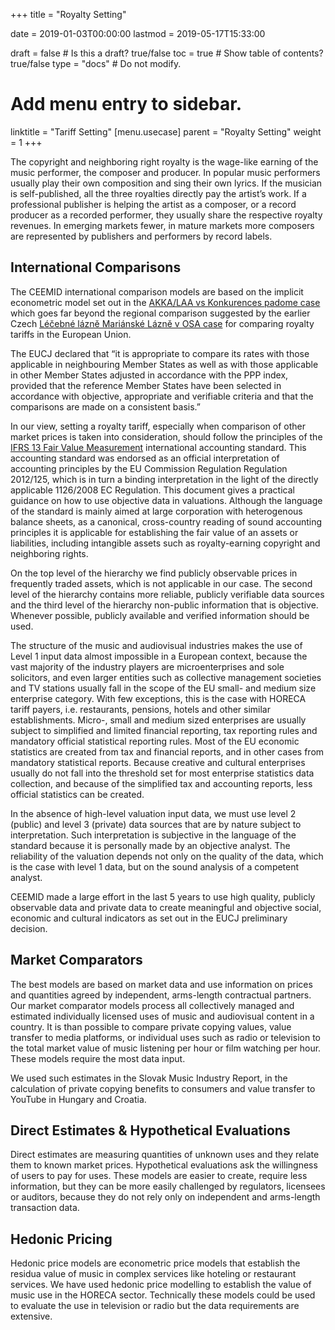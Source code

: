 +++
title = "Royalty Setting"

date = 2019-01-03T00:00:00
lastmod = 2019-05-17T15:33:00

draft = false  # Is this a draft? true/false
toc = true  # Show table of contents? true/false
type = "docs"  # Do not modify.

# Add menu entry to sidebar.
linktitle = "Tariff Setting"
[menu.usecase]
  parent = "Royalty Setting"
  weight = 1
+++

The copyright and neighboring right royalty is the wage-like earning of the music performer, the composer and producer. In popular music performers usually play their own composition and sing their own lyrics. If the musician is self-published, all the three royalties directly pay the artist’s work. If a professional publisher is helping the artist as a composer, or a record producer as a recorded performer, they usually share the respective royalty revenues. In emerging markets fewer, in mature markets more composers are represented by publishers and performers by record labels. 


## International Comparisons

The CEEMID international comparison models are based on the implicit econometric model set out in the [AKKA/LAA vs Konkurences padome case](http://curia.europa.eu/juris/liste.jsf?language=en&num=C-177/16)  which goes far beyond the regional comparison suggested by the earlier Czech [Léčebné lázně Mariánské Lázně v OSA case](http://curia.europa.eu/juris/liste.jsf?&num=C-351/12) for comparing royalty tariffs in the European Union. 

The EUCJ declared that “it is appropriate to compare its rates with those applicable in neighbouring Member States as well as with those applicable in other Member States adjusted in accordance with the PPP index, provided that the reference Member States have been selected in accordance with objective, appropriate and verifiable criteria and that the comparisons are made on a consistent basis.”

In our view, setting a royalty tariff, especially when comparison of other market prices is taken into consideration, should follow the principles of the [IFRS 13 Fair Value Measurement](https://www.ifrs.org/issued-standards/list-of-standards/ifrs-13-fair-value-measurement/) international accounting standard.  This accounting standard was endorsed as an official interpretation of accounting principles by the EU Commission Regulation  Regulation 2012/125, which is in turn a binding interpretation in the light of the directly applicable 1126/2008 EC Regulation.   This document gives a practical guidance on how to use objective data in valuations.   Although the language of the standard is mainly aimed at large corporation with heterogenous balance sheets, as a canonical, cross-country reading of sound accounting principles it is applicable for establishing the fair value of an assets or liabilities, including intangible assets such as royalty-earning copyright and neighboring rights.

On the top level of the hierarchy we find publicly observable prices in frequently traded assets, which is not applicable in our case.  The second level of the hierarchy contains more reliable, publicly verifiable data sources and the third level of the hierarchy non-public information that is objective.  Whenever possible, publicly available and verified information should be used.

The structure of the music and audiovisual industries makes the use of Level 1 input data almost impossible in a European context, because the vast majority of the industry players are microenterprises and sole solicitors, and even larger entities such as collective management societies and TV stations usually fall in the scope of the EU small- and medium size enterprise category.  With few exceptions, this is the case with HORECA tariff payers, i.e. restaurants, pensions, hotels and other similar establishments.  Micro-, small and medium sized enterprises are usually subject to simplified and limited financial reporting, tax reporting rules and mandatory official statistical reporting rules.  Most of the EU economic statistics are created from tax and financial reports, and in other cases from mandatory statistical reports. Because creative and cultural enterprises usually do not fall into the threshold set for most enterprise statistics data collection, and because of the simplified tax and accounting reports, less official statistics can be created.

In the absence of high-level valuation input data, we must use level 2 (public) and level 3 (private) data sources that are by nature subject to interpretation.  Such interpretation is subjective in the language of the standard because it is personally made by an objective analyst.  The reliability of the valuation depends not only on the quality of the data, which is the case with level 1 data, but on the sound analysis of a competent analyst.

CEEMID made a large effort in the last 5 years to use high quality, publicly observable data and private data to create meaningful and objective social, economic and cultural indicators as set out in the EUCJ preliminary decision. 

## Market Comparators

The best models are based on market data and use information on prices and quantities agreed by independent, arms-length contractual partners.  Our market comparator models process all collectively managed and estimated individually licensed uses of music and audiovisual content in a country. It is than possible to compare private copying values, value transfer to media platforms, or individual uses such as radio or television to the total market value of music listening per hour or film watching per hour.  These models require the most data input. 

We used such estimates in the Slovak Music Industry Report, in the calculation of private copying benefits to consumers and value transfer to YouTube in Hungary and Croatia.  

## Direct Estimates & Hypothetical Evaluations

Direct estimates are measuring quantities of unknown uses and they relate them to known market prices.  Hypothetical evaluations ask the willingness of users to pay for uses.  These models are easier to create, require less information, but they can be more easily challenged by regulators, licensees or auditors, because they do not rely only on independent and arms-length transaction data. 

## Hedonic Pricing

Hedonic price models are econometric price models that establish the residua value of music in complex services like hoteling or restaurant services.  We have used hedonic price modelling to establish the value of music use in the HORECA sector.  Technically these models could be used to evaluate the use in television or radio but the data requirements are extensive. 

